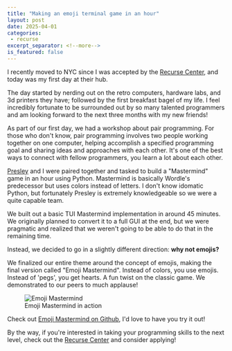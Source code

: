 ```yaml
---
title: "Making an emoji terminal game in an hour"
layout: post
date: 2025-04-01
categories:
 - recurse
excerpt_separator: <!--more-->
is_featured: false
---
```


I recently moved to NYC since I was accepted by the [Recurse Center](https://recurse.com/), and today was my first day at their hub.

The day started by nerding out on the retro computers, hardware labs, and 3d printers they have; followed by the first breakfast bagel of my life. I feel incredibly fortunate to be surrounded out by so many talented programmers and am looking forward to the next three months with my new friends! 

<!--more-->

As part of our first day, we had a workshop about pair programming. For those who don't know, pair programming involves two people working together on one computer, helping accomplish a specified programming goal and sharing ideas and approaches with each other. It's one of the best ways to connect with fellow programmers, you learn a lot about each other.

[Presley](https://github.com/durumu) and I were paired together and tasked to build a "Mastermind" game in an hour using Python. Mastermind is basically Wordle's predecessor but uses colors instead of letters. I don't know idomatic Python, but fortunately Presley is extremely knowledgeable so we were a quite capable team.

We built out a basic TUI Mastermind implementation in around 45 minutes. We originally planned to convert it to a full GUI at the end, but we were pragmatic and realized that we weren't going to be able to do that in the remaining time.

Instead, we decided to go in a slightly different direction: **why not emojis?**

We finalized our entire theme around the concept of emojis, making the final version called "Emoji Mastermind". Instead of colors, you use emojis. Instead of 'pegs', you get hearts. A fun twist on the classic game. We demonstrated to our peers to much applause!

<figure>
  <img src="{{ '/assets/emoji-mastermind.png' | relative_url }}" alt="Emoji Mastermind" />
  <figcaption>Emoji Mastermind in action</figcaption>
</figure>

Check out [Emoji Mastermind on Github](https://github.com/namanyayg/emoji-mastermind), I'd love to have you try it out!

By the way, if you're interested in taking your programming skills to the next level, check out the [Recurse Center](https://recurse.com/) and consider applying!